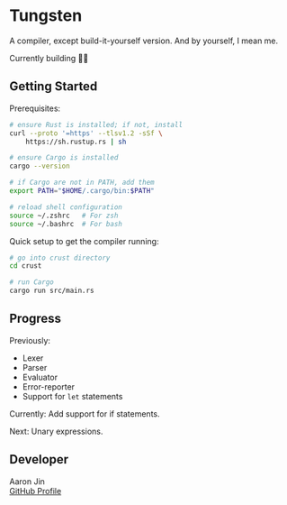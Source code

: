 # Tungsten

A compiler, except build-it-yourself version. And by yourself, I mean me.

Currently building 👷‍♂️

## Getting Started

Prerequisites:

```bash
# ensure Rust is installed; if not, install
curl --proto '=https' --tlsv1.2 -sSf \
    https://sh.rustup.rs | sh

# ensure Cargo is installed
cargo --version

# if Cargo are not in PATH, add them
export PATH="$HOME/.cargo/bin:$PATH"

# reload shell configuration
source ~/.zshrc   # For zsh
source ~/.bashrc  # For bash
```

Quick setup to get the compiler running:

```bash
# go into crust directory
cd crust

# run Cargo
cargo run src/main.rs
```

## Progress

Previously:

- Lexer
- Parser
- Evaluator
- Error-reporter
- Support for `let` statements

Currently: Add support for if statements.

Next: Unary expressions.

## Developer

Aaron Jin  
[GitHub Profile](https://github.com/aaronkjin)
